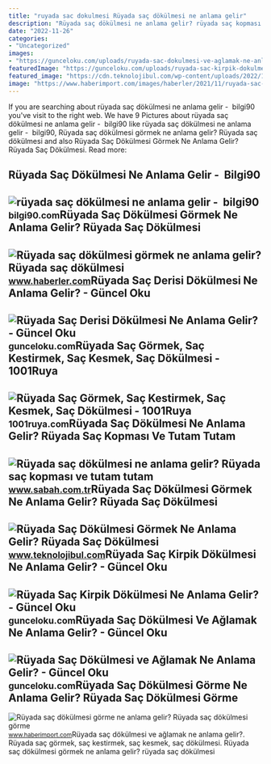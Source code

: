 ```yaml
---
title: "ruyada sac dokulmesi Rüyada saç dökülmesi ne anlama gelir"
description: "Rüyada saç dökülmesi ne anlama gelir? rüyada saç kopması ve tutam tutam"
date: "2022-11-26"
categories:
- "Uncategorized"
images:
- "https://gunceloku.com/uploads/ruyada-sac-dokulmesi-ve-aglamak-ne-anlama-gelir-627a120a1773d.jpg"
featuredImage: "https://gunceloku.com/uploads/ruyada-sac-kirpik-dokulmesi-ne-anlama-gelir-627a120a342d1.jpg"
featured_image: "https://cdn.teknolojibul.com/wp-content/uploads/2022/12/28071427/Ruyada-Sac-Dokulmesi-Gormek.jpg"
image: "https://www.haberimport.com/images/haberler/2021/11/ruyada-sac-dokulmesi-gorme-ne-anlama-gelir-ruyada-sac-dokulmesi-gorme-anlami.jpg"
---
```


If you are searching about rüyada saç dökülmesi ne anlama gelir - ️ bilgi90 you've visit to the right web. We have 9 Pictures about rüyada saç dökülmesi ne anlama gelir - ️ bilgi90 like rüyada saç dökülmesi ne anlama gelir - ️ bilgi90, Rüyada saç dökülmesi görmek ne anlama gelir? Rüyada saç dökülmesi and also Rüyada Saç Dökülmesi Görmek Ne Anlama Gelir? Rüyada Saç Dökülmesi. Read more:

Rüyada Saç Dökülmesi Ne Anlama Gelir - ️ Bilgi90
------------------------------------------------

 ![rüyada saç dökülmesi ne anlama gelir - ️ bilgi90](https://foto.haberler.com/haber/2020/11/06/ruyada-sac-dokulmesi-gormek-ruyada-sac-dokulmesi-13718524_8284_amp.jpg) <small>bilgi90.com</small>Rüyada Saç Dökülmesi Görmek Ne Anlama Gelir? Rüyada Saç Dökülmesi
-----------------------------------------------------------------

 ![Rüyada saç dökülmesi görmek ne anlama gelir? Rüyada saç dökülmesi](https://i.hbrcdn.com/haber/2020/11/06/ruyada-sac-dokulmesi-gormek-ruyada-sac-dokulmesi-13718524_1512_m.jpg) <small>www.haberler.com</small>Rüyada Saç Derisi Dökülmesi Ne Anlama Gelir? - Güncel Oku
---------------------------------------------------------

 ![Rüyada Saç Derisi Dökülmesi Ne Anlama Gelir? - Güncel Oku](https://gunceloku.com/uploads/ruyada-sac-derisi-dokulmesi-ne-anlama-gelir-627a120a2e749.jpg) <small>gunceloku.com</small>Rüyada Saç Görmek, Saç Kestirmek, Saç Kesmek, Saç Dökülmesi - 1001Ruya
----------------------------------------------------------------------

 ![Rüyada Saç Görmek, Saç Kestirmek, Saç Kesmek, Saç Dökülmesi - 1001Ruya](https://1001ruya.com/wp-content/uploads/Ruyada-Sac-Gormek-Sac-Kestirmek-Sac-Kesmek-Sac-Dokulmesi-ne-demek-diyanet-islami.jpg) <small>1001ruya.com</small>Rüyada Saç Dökülmesi Ne Anlama Gelir? Rüyada Saç Kopması Ve Tutam Tutam
-----------------------------------------------------------------------

 ![Rüyada saç dökülmesi ne anlama gelir? Rüyada saç kopması ve tutam tutam](https://iasbh.tmgrup.com.tr/646c3a/650/344/0/0/771/405?u=https://isbh.tmgrup.com.tr/sbh/2019/10/16/ruyada-sac-dokulmesi-ne-anlama-gelir-ruyada-sac-kesmek-anlami-1571229076901.jpg) <small>www.sabah.com.tr</small>Rüyada Saç Dökülmesi Görmek Ne Anlama Gelir? Rüyada Saç Dökülmesi
-----------------------------------------------------------------

 ![Rüyada Saç Dökülmesi Görmek Ne Anlama Gelir? Rüyada Saç Dökülmesi](https://cdn.teknolojibul.com/wp-content/uploads/2022/12/28071427/Ruyada-Sac-Dokulmesi-Gormek.jpg) <small>www.teknolojibul.com</small>Rüyada Saç Kirpik Dökülmesi Ne Anlama Gelir? - Güncel Oku
---------------------------------------------------------

 ![Rüyada Saç Kirpik Dökülmesi Ne Anlama Gelir? - Güncel Oku](https://gunceloku.com/uploads/ruyada-sac-kirpik-dokulmesi-ne-anlama-gelir-627a120a342d1.jpg) <small>gunceloku.com</small>Rüyada Saç Dökülmesi Ve Ağlamak Ne Anlama Gelir? - Güncel Oku
-------------------------------------------------------------

 ![Rüyada Saç Dökülmesi ve Ağlamak Ne Anlama Gelir? - Güncel Oku](https://gunceloku.com/uploads/ruyada-sac-dokulmesi-ve-aglamak-ne-anlama-gelir-627a120a1773d.jpg) <small>gunceloku.com</small>Rüyada Saç Dökülmesi Görme Ne Anlama Gelir? Rüyada Saç Dökülmesi Görme
----------------------------------------------------------------------

 ![Rüyada saç dökülmesi görme ne anlama gelir? Rüyada saç dökülmesi görme](https://www.haberimport.com/images/haberler/2021/11/ruyada-sac-dokulmesi-gorme-ne-anlama-gelir-ruyada-sac-dokulmesi-gorme-anlami.jpg) <small>www.haberimport.com</small>Rüyada saç dökülmesi ve ağlamak ne anlama gelir?. Rüyada saç görmek, saç kestirmek, saç kesmek, saç dökülmesi. Rüyada saç dökülmesi görmek ne anlama gelir? rüyada saç dökülmesi
